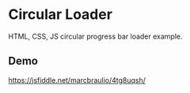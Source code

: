 # Circular Loader

HTML, CSS, JS circular progress bar loader example.

## Demo
https://jsfiddle.net/marcbraulio/4tg8uqsh/
